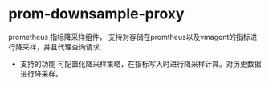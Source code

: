 # prom-downsample-proxy
prometheus 指标降采样组件， 支持对存储在promtheus以及vmagent的指标进行降采样，并且代理查询请求
- 支持的功能 可配置化降采样策略，在指标写入时进行降采样计算。对历史数据进行降采样。
